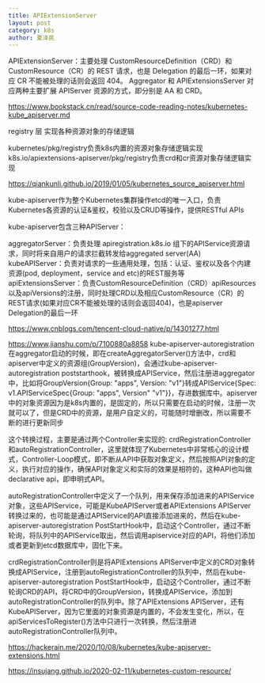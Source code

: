 ```yaml
---
title: APIExtensionServer
layout: post
category: k8s
author: 夏泽民
---
```

APIExtensionServer：主要处理 CustomResourceDefinition（CRD）和 CustomResource（CR）的 REST 请求，也是 Delegation 的最后一环，如果对应 CR 不能被处理的话则会返回 404。
Aggregator 和 APIExtensionsServer 对应两种主要扩展 APIServer 资源的方式，即分别是 AA 和 CRD。

https://www.bookstack.cn/read/source-code-reading-notes/kubernetes-kube_apiserver.md

registry 层
实现各种资源对象的存储逻辑

kubernetes/pkg/registry负责k8s内置的资源对象存储逻辑实现
k8s.io/apiextensions-apiserver/pkg/registry负责crd和cr资源对象存储逻辑实现

https://qiankunli.github.io/2019/01/05/kubernetes_source_apiserver.html
<!-- more -->
kube-apiserver作为整个Kubernetes集群操作etcd的唯一入口，负责Kubernetes各资源的认证&鉴权，校验以及CRUD等操作，提供RESTful APIs

kube-apiserver包含三种APIServer：

aggregatorServer：负责处理 apiregistration.k8s.io 组下的APIService资源请求，同时将来自用户的请求拦截转发给aggregated server(AA)
kubeAPIServer：负责对请求的一些通用处理，包括：认证、鉴权以及各个内建资源(pod, deployment，service and etc)的REST服务等
apiExtensionsServer：负责CustomResourceDefinition（CRD）apiResources以及apiVersions的注册，同时处理CRD以及相应CustomResource（CR）的REST请求(如果对应CR不能被处理的话则会返回404)，也是apiserver Delegation的最后一环

https://www.cnblogs.com/tencent-cloud-native/p/14301277.html

https://www.jianshu.com/p/7100880a8858
kube-apiserver-autoregistration
在aggregator启动的时候，即在createAggregatorServer()方法中，crd和apiserver中定义的资源组(GroupVersion)，会通过kube-apiserver-autoregistration poststarthook，被转换成APIService，然后注册进aggregator中，比如将GroupVersion{Group: "apps", Version: "v1"}转成APIService{Spec: v1.APIServiceSpec{Group: "apps", Version" "v1"}}，存进数据库中。apiserver中的对象资源因为是k8s内置的，是固定的，所以只需要在启动的时候，注册一次就可以了，但是CRD中的资源，是用户自定义的，可能随时增删改，所以需要不断的进行更新同步

这个转换过程，主要是通过两个Controller来实现的: crdRegistrationController和autoRegistrationController，这里就体现了Kubernetes中非常核心的设计模式，Controller-Loop模式，即不断从API中获取对象定义，然后按照API对象的定义，执行对应的操作，确保API对象定义和实际的效果是相符的，这种API也叫做declarative api，即申明式API。

autoRegistrationController中定义了一个队列，用来保存添加进来的APIService对象，这些APIService，可能是KubeAPIServer或者APIExtensions APIServer转换过来的，也可能是通过APIService的API直接添加进来的，然后在kube-apiserver-autoregistration PostStartHook中，启动这个Controller，通过不断轮询，将队列中的APIService取出，然后调用apiservice对应的API，将他们添加或者更新到etcd数据库中，固化下来。

crdRegistrationController则是将APIExtensions APIServer中定义的CRD对象转换成APIService，注册到autoRegistrationController的队列中，然后在kube-apiserver-autoregistration PostStartHook中，启动这个Controller，通过不断轮询CRD的API，将CRD中的GroupVersion，转换成APIService，添加到autoRegistrationController的队列中。除了APIExtensions APIServer，还有KubeAPIServer，因为它里面的对象资源是内置的，不会发生变化，所以，在apiServicesToRegister()方法中只进行一次转换，然后注册进autoRegistrationController队列中。

https://hackerain.me/2020/10/08/kubernetes/kube-apiserver-extensions.html

https://insujang.github.io/2020-02-11/kubernetes-custom-resource/

